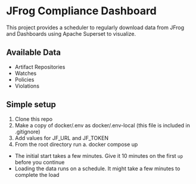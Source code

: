 # JFrog Compliance Dashboard
This project provides a scheduler to regularly download data from JFrog and Dashboards using Apache Superset to visualize.

## Available Data
- Artifact Repositories
- Watches
- Policies
- Violations

## Simple setup

1. Clone this repo
2. Make a copy of docker/.env as docker/.env-local (this file is included in .gitignore)
3. Add values for JF_URL and JF_TOKEN 
4. From the root directory run
    a. docker compose up

* The initial start takes a few minutes. Give it 10 minutes on the first `up` before you continue
* Loading the data runs on a schedule. It might take a few minutes to complete the load




